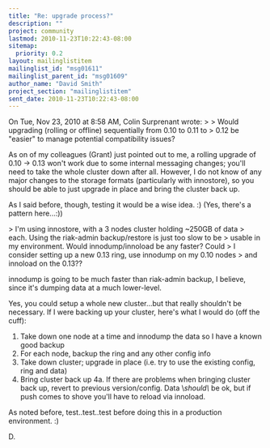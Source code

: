 ```yaml
---
title: "Re: upgrade process?"
description: ""
project: community
lastmod: 2010-11-23T10:22:43-08:00
sitemap:
  priority: 0.2
layout: mailinglistitem
mailinglist_id: "msg01611"
mailinglist_parent_id: "msg01609"
author_name: "David Smith"
project_section: "mailinglistitem"
sent_date: 2010-11-23T10:22:43-08:00
---
```



On Tue, Nov 23, 2010 at 8:58 AM, Colin Surprenant
 wrote:
&gt;
&gt; Would upgrading (rolling or offline) sequentially from 0.10 to 0.11 to
&gt; 0.12 be "easier" to manage potential compatibility issues?

As on of my colleagues (Grant) just pointed out to me, a rolling
upgrade of 0.10 -&gt; 0.13 won't work due to some internal messaging
changes; you'll need to take the whole cluster down after all.
However, I do not know of any major changes to the storage formats
(particularly with innostore), so you should be able to just upgrade
in place and bring the cluster back up.

As I said before, though, testing it would be a wise idea. :) (Yes,
there's a pattern here...:))

&gt; I'm using innostore, with a 3 nodes cluster holding ~250GB of data
&gt; each. Using the riak-admin backup/restore is just too slow to be
&gt; usable in my environment. Would innodump/innoload be any faster? Could
&gt; I consider setting up a new 0.13 ring, use innodump on my 0.10 nodes
&gt; and innoload on the 0.13??

innodump is going to be much faster than riak-admin backup, I believe,
since it's dumping data at a much lower-level.

Yes, you could setup a whole new cluster...but that really shouldn't
be necessary. If I were backing up your cluster, here's what I would
do (off the cuff):

1. Take down one node at a time and innodump the data so I have a
known good backup
2. For each node, backup the ring and any other config info
3. Take down cluster; upgrade in place (i.e. try to use the existing
config, ring and data)
4. Bring cluster back up
4a. If there are problems when bringing cluster back up, revert to
previous version/config. Data \\_should\\_ be ok, but if push comes to
shove you'll have to reload via innoload.

As noted before, test..test..test before doing this in a production
environment. :)

D.

